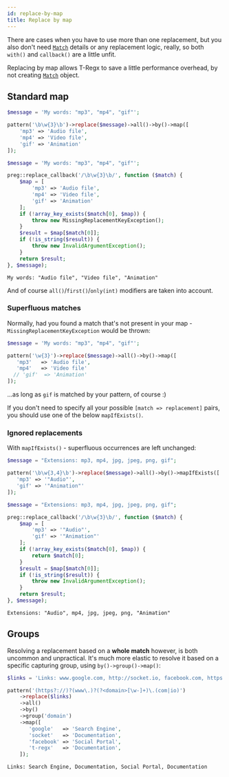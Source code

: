 ```yaml
---
id: replace-by-map
title: Replace by map
---
```


There are cases when you have to use more than one replacement, but you also don't need [`Match`](match-details.md) details or 
any replacement logic, really, so both `with()` and `callback()` are a little unfit.

Replacing by map allows T-Regx to save a little performance overhead, by not creating [`Match`](match-details.md) object.

## Standard map

<!--DOCUSAURUS_CODE_TABS-->
<!--T-Regx-->
```php
$message = 'My words: "mp3", "mp4", "gif"'; 

pattern('\b\w{3}\b')->replace($message)->all()->by()->map([
    'mp3' => 'Audio file',
    'mp4' => 'Video file',
    'gif' => 'Animation'
]);
```
<!--PHP-->
```php
$message = 'My words: "mp3", "mp4", "gif"'; 

preg::replace_callback('/\b\w{3}\b/', function ($match) {
    $map = [
        'mp3' => 'Audio file',
        'mp4' => 'Video file',
        'gif' => 'Animation'
    ];
    if (!array_key_exists($match[0], $map)) {
        throw new MissingReplacementKeyException();
    }
    $result = $map[$match[0]];
    if (!is_string($result)) {
        throw new InvalidArgumentException();
    }
    return $result;
}, $message);
```
<!--END_DOCUSAURUS_CODE_TABS-->
<!--T-Regx:{echo-at(2)}-->
<!--PHP:{echo-at(2)}-->
<!--Result-Output-->

```text
My words: "Audio file", "Video file", "Animation"
```

And of course `all()`/`first()`/`only(int)` modifiers are taken into account.

### Superfluous matches

Normally, had you found a match that's not present in your map - `MissingReplacementKeyException` would be thrown:
```php
$message = 'My words: "mp3", "mp4", "gif"'; 

pattern('\w{3}')->replace($message)->all()->by()->map([
   'mp3'   => 'Audio file',
   'mp4'   => 'Video file'
  // 'gif'  => 'Animation'
]);
```

...as long as `gif` is matched by your pattern, of course :)

If you don't need to specify all your possible `[match => replacement]` pairs, you should use one of the below `mapIfExists()`.

### Ignored replacements

With `mapIfExists()` - superfluous occurrences are left unchanged:

<!--DOCUSAURUS_CODE_TABS-->
<!--T-Regx-->
```php
$message = "Extensions: mp3, mp4, jpg, jpeg, png, gif";

pattern('\b\w{3,4}\b')->replace($message)->all()->by()->mapIfExists([
   'mp3' => '"Audio"',
   'gif' => '"Animation"'
]);
```
<!--PHP-->
```php
$message = "Extensions: mp3, mp4, jpg, jpeg, png, gif";

preg::replace_callback('/\b\w{3}\b/', function ($match) {
    $map = [
        'mp3' => '"Audio"',
        'gif' => '"Animation"'
    ];
    if (!array_key_exists($match[0], $map)) {
        return $match[0];
    }
    $result = $map[$match[0]];
    if (!is_string($result)) {
        throw new InvalidArgumentException();
    }
    return $result;
}, $message);
```
<!--END_DOCUSAURUS_CODE_TABS-->
<!--T-Regx:{echo-at(2)}-->
<!--PHP:{echo-at(2)}-->
<!--Result-Output-->

```text
Extensions: "Audio", mp4, jpg, jpeg, png, "Animation"
```

## Groups

Resolving a replacement based on a **whole match** however, is both uncommon and unpractical. It's much more elastic to resolve
it based on a specific capturing group, using `by()->group()->map()`:

```php
$links = 'Links: www.google.com, http://socket.io, facebook.com, https://t-regx.com';

pattern('(https?://)?(www\.)?(?<domain>[\w-]+)\.(com|io)')
    ->replace($links)
    ->all()
    ->by()
    ->group('domain')
    ->map([
       'google'   => 'Search Engine',
       'socket'   => 'Documentation',
       'facebook' => 'Social Portal',
       't-regx'   => 'Documentation',
    ]);
```
```text
Links: Search Engine, Documentation, Social Portal, Documentation
```
